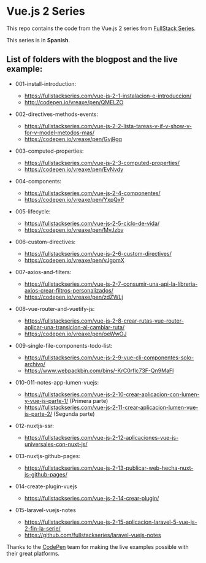 # Vue.js 2 Series

This repo contains the code from the Vue.js 2 series from [FullStack Series](https://fullstackseries.com/post_series/vue-js-2-frontend-javascript-framework/).

This series is in **Spanish**.

List of folders with the blogpost and the live example:
------
* 001-install-introduction:
  * https://fullstackseries.com/vue-js-2-1-instalacion-e-introduccion/
  * http://codepen.io/vreaxe/pen/QMELZO

* 002-directives-methods-events:
  * https://fullstackseries.com/vue-js-2-2-lista-tareas-v-if-v-show-v-for-v-model-metodos-mas/
  * https://codepen.io/vreaxe/pen/GvjRgq

* 003-computed-properties:
  * https://fullstackseries.com/vue-js-2-3-computed-properties/
  * https://codepen.io/vreaxe/pen/EvNvdy

* 004-components:
  * https://fullstackseries.com/vue-js-2-4-componentes/
  * https://codepen.io/vreaxe/pen/YxpQxP

* 005-lifecycle:
  * https://fullstackseries.com/vue-js-2-5-ciclo-de-vida/
  * https://codepen.io/vreaxe/pen/MvJzbv

* 006-custom-directives:
  * https://fullstackseries.com/vue-js-2-6-custom-directives/
  * https://codepen.io/vreaxe/pen/vJgomX

* 007-axios-and-filters:
  * https://fullstackseries.com/vue-js-2-7-consumir-una-api-la-libreria-axios-crear-filtros-personalizados/
  * https://codepen.io/vreaxe/pen/zdZWLj

* 008-vue-router-and-vuetify-js:
  * https://fullstackseries.com/vue-js-2-8-crear-rutas-vue-router-aplicar-una-transicion-al-cambiar-ruta/
  * https://codepen.io/vreaxe/pen/oeWwOJ

* 009-single-file-components-todo-list:
  * https://fullstackseries.com/vue-js-2-9-vue-cli-componentes-solo-archivo/
  * https://www.webpackbin.com/bins/-KrC0rflc73F-Qn9MaFl

* 010-011-notes-app-lumen-vuejs:
  * https://fullstackseries.com/vue-js-2-10-crear-aplicacion-con-lumen-y-vue-js-parte-1/ (Primera parte)
  * https://fullstackseries.com/vue-js-2-11-crear-aplicacion-lumen-vue-js-parte-2/ (Segunda parte)
  
* 012-nuxtjs-ssr:
  * https://fullstackseries.com/vue-js-2-12-aplicaciones-vue-js-universales-con-nuxt-js/

* 013-nuxtjs-github-pages:
  * https://fullstackseries.com/vue-js-2-13-publicar-web-hecha-nuxt-js-github-pages/

* 014-create-plugin-vuejs
  * https://fullstackseries.com/vue-js-2-14-crear-plugin/

* 015-laravel-vuejs-notes
  * https://fullstackseries.com/vue-js-2-15-aplicacion-laravel-5-vue-js-2-fin-la-serie/
  * https://github.com/fullstackseries/laravel-vuejs-notes

Thanks to the [CodePen](https://codepen.io/) team for making the live examples possible with their great platforms.
